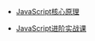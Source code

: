 * [JavaScript核心原理](https://kaiwu.lagou.com/course/courseInfo.htm?courseId=601#/content)

* [JavaScript进阶实战课](https://time.geekbang.org/column/article/572257)

